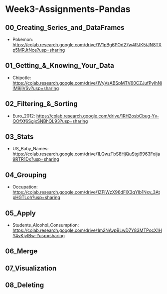 # Week3-Assignments-Pandas

## 00_Creating_Series_and_DataFrames

- Pokemon: https://colab.research.google.com/drive/1V1pBg6POd27w4RJK5tJN8TXp5MRJtNce?usp=sharing

## 01_Getting_&_Knowing_Your_Data

- Chipotle: https://colab.research.google.com/drive/1VyVsABSpMTV60CZJufPyIhNilM9jIVSv?usp=sharing

## 02_Filtering_&_Sorting

- Euro_2012: https://colab.research.google.com/drive/1RH2osbCbug-Yv-QOfXf6SgjxSNBhQL93?usp=sharing

## 03_Stats

- US_Baby_Names: https://colab.research.google.com/drive/1LQwzTbS8HjQuStgi9963Foija9RTR1Dx?usp=sharing

## 04_Grouping

- Occupation: https://colab.research.google.com/drive/1ZFiWzX96dFlX3qYlb1Nxv_3AtpHGTLoh?usp=sharing

## 05_Apply

- Students_Alcohol_Consumption: https://colab.research.google.com/drive/1m2NAvpBLwD7Y83MTPocX1HY4vKiyIBw-?usp=sharing

## 06_Merge

## 07_Visualization

## 08_Deleting
